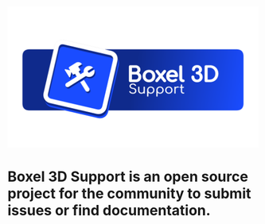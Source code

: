 ![Boxel 3D Support](docs/images/Boxel3DSupportBanner.png)
# Boxel 3D Support is an open source project for the community to submit issues or find documentation.
